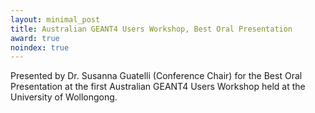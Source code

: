 ```yaml
---
layout: minimal_post
title: Australian GEANT4 Users Workshop, Best Oral Presentation 
award: true
noindex: true
---
```


Presented by Dr. Susanna Guatelli (Conference Chair) for the Best Oral Presentation at the first Australian GEANT4 Users Workshop held at the University of Wollongong.

